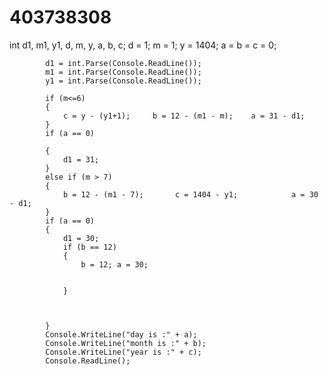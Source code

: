# 403738308
int d1, m1, y1, d, m, y, a, b, c;
            d = 1;
            m = 1;
            y = 1404;
            a = b = c = 0;

            d1 = int.Parse(Console.ReadLine());
            m1 = int.Parse(Console.ReadLine());
            y1 = int.Parse(Console.ReadLine());

            if (m<=6)
            {
                c = y - (y1+1);     b = 12 - (m1 - m);    a = 31 - d1;
            }
            if (a == 0)
            
            {
                d1 = 31;
            }
            else if (m > 7)
            {
                b = 12 - (m1 - 7);       c = 1404 - y1;            a = 30 - d1;  
            }
            if (a == 0)
            {
                d1 = 30;
                if (b == 12)
                {
                    b = 12; a = 30;
                    
                    
                }
                

            
            }
            Console.WriteLine("day is :" + a);
            Console.WriteLine("month is :" + b);
            Console.WriteLine("year is :" + c);
            Console.ReadLine();
